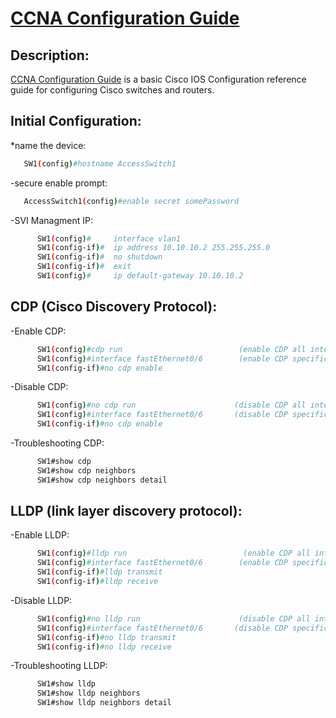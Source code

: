 # [CCNA Configuration Guide][pypi-url]

[pypi-url]: https://www.cisco.com/c/en/us/training-events/training-certifications/certifications/associate/ccna.html


## Description:
[CCNA Configuration Guide](https://www.cisco.com/c/en/us/training-events/training-certifications/certifications/associate/ccna.html) is a basic Cisco IOS Configuration reference guide for configuring Cisco switches and routers. 


## Initial Configuration:

*name the device:

```sh
   SW1(config)#hostname AccessSwitch1
```

-secure enable prompt:

```sh
   AccessSwitch1(config)#enable secret somePassword
```

-SVI Managment IP:

```sh
      SW1(config)#     interface vlan1
      SW1(config-if)#  ip address 10.10.10.2 255.255.255.0
      SW1(config-if)#  no shutdown
      SW1(config-if)#  exit
      SW1(config)#     ip default-gateway 10.10.10.2
```

## CDP (Cisco Discovery Protocol):

-Enable CDP:

```sh
      SW1(config)#cdp run                          (enable CDP all interfaces)
      SW1(config)#interface fastEthernet0/6        (enable CDP specific interface)
      SW1(config-if)#no cdp enable 

```

-Disable CDP:

```sh
      SW1(config)#no cdp run                      (disable CDP all interfaces)
      SW1(config)#interface fastEthernet0/6       (disable CDP specific interface)
      SW1(config-if)#no cdp enable 


```
-Troubleshooting CDP:

```sh
      SW1#show cdp
      SW1#show cdp neighbors
      SW1#show cdp neighbors detail 
```

## LLDP (link layer discovery protocol):

-Enable LLDP:

```sh
      SW1(config)#lldp run                          (enable CDP all interfaces)
      SW1(config)#interface fastEthernet0/6        (enable CDP specific interface)
      SW1(config-if)#lldp transmit 
      SW1(config-if)#lldp receive

```

-Disable LLDP:

```sh
      SW1(config)#no lldp run                      (disable CDP all interfaces)
      SW1(config)#interface fastEthernet0/6       (disable CDP specific interface)
      SW1(config-if)#no lldp transmit 
      SW1(config-if)#no lldp receive


```

-Troubleshooting LLDP:

```sh
      SW1#show lldp
      SW1#show lldp neighbors
      SW1#show lldp neighbors detail 
```
<!---


## Features:
* Create new files on your deskop by saying `sesame <wait for indicator> create file named <filename.extension>`.
* Delete existing files on your deskop by saying `sesame <wait for indicator> delete file named <filename.extension>`.
* Create new Folders on your deskop by saying `sesame <wait for indicator> create folder named <foldername>`.
* Delete existing Folders on your deskop by saying `sesame <wait for indicator> delete folder named <foldername>`.
* Close any application on your PC by saying `sesame <wait for indicator> close <app name>`.
* Open any application on your PC by saying `sesame <wait for indicator> open <app name>`.
* Search anything on Google by saying `sesame <wait for indicator> sarch Google <Query>`.
* Search anything on Youtube by saying `sesame <wait for indicator> sarch Youtube <Query>`.
* Sign out of your account by saying `sesame <wait for indicator> sign out`.
* Shutdown your computer by saying `sesame <wait for indicator> shutdown computer`.
* Restart your computer by saying `sesame <wait for indicator> restart computer`.


## Installation:
Install playsound:
```sh
pip install playsound==1.2.2
```
Install AppOpener:
```sh
pip install AppOpener
```
Install speech_recognition:
```sh
pip install speech_recognition
```
Install gTTS:
```sh
pip install gTTS
```
Install pocketsphinx:
```sh
pip3 install pocketsphinx
```
In project.py, file in create_file(), delete_file(), create_folder() and delete_folder() functions make sure you choose convenient path where you want to create/delete files, and change listen-start-sound.mp3 path or it will default to speaking "recording" as an indicator to start recording.


## Requirements:
To use all of the functionality of the program, you should have installed:

* **Python** 3.8+ (required)
* **playsound** 1.2.2 (required)
* **AppOpener** 1.7+ (required)
* **speech_recognition** 3.10.0+ (required)
* **gTTS**  2.4.0+ (required)
* **pocketsphinx** 5.0.2+ (required)
* **PyAudio**    (required)




## More Information:
For more information check out these libraries :
- [SpeechRecognition 1.2.4](https://pypi.org/project/SpeechRecognition/1.2.4/)
- [pocketsphinx 5.0.2](https://pypi.org/project/pocketsphinx/)
- [appopener 1.7](https://pypi.org/project/appopener/)
- [gTTS 2.4.0](https://pypi.org/project/gTTS/)
- [playsound 1.3.0](https://pypi.org/project/playsound/)
- [webbrowser](https://docs.python.org/3/library/webbrowser.html)
- [os](https://docs.python.org/3/library/os.html)



## Author:
Mohamed Saaid

--->


